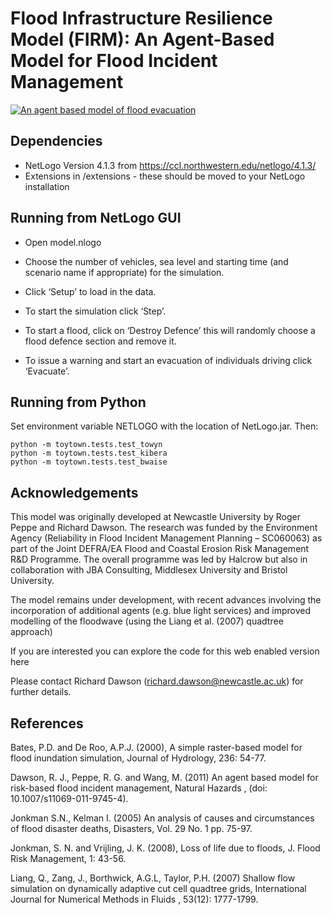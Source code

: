 # Flood Infrastructure Resilience Model (FIRM): An Agent-Based Model for Flood Incident Management  
[![An agent based model of flood evacuation](
https://img.youtube.com/vi/o0EOlc5n9O8/0.jpg)](
https://www.youtube.com/watch?v=o0EOlc5n9O8 
"An agent based model of flood evacuation")


## Dependencies

- NetLogo Version 4.1.3 from https://ccl.northwestern.edu/netlogo/4.1.3/
- Extensions in /extensions - these should be moved to your NetLogo installation

## Running from NetLogo GUI

- Open model.nlogo

- Choose the number of vehicles, sea level and starting time (and scenario name if appropriate) for the simulation.

- Click ‘Setup’ to load in the data.

- To start the simulation click ‘Step’.

- To start a flood, click on ‘Destroy Defence’ this will randomly choose a flood defence section and remove it.

- To issue a warning and start an evacuation of individuals driving click ‘Evacuate’.

## Running from Python
Set environment variable NETLOGO with the location of NetLogo.jar. Then:
```
python -m toytown.tests.test_towyn
python -m toytown.tests.test_kibera
python -m toytown.tests.test_bwaise
```
## Acknowledgements
This model was originally developed at Newcastle University by Roger Peppe and Richard Dawson. The research was funded by the Environment Agency (Reliability in Flood Incident Management Planning – SC060063) as part of the Joint DEFRA/EA Flood and Coastal Erosion Risk Management R&D Programme. The overall programme was led by Halcrow but also in collaboration with JBA Consulting, Middlesex University and Bristol University.

The model remains under development, with recent advances involving the incorporation of additional agents (e.g. blue light services) and improved modelling of the floodwave (using the Liang et al. (2007) quadtree approach)

If you are interested you can explore the code for this web enabled version here

Please contact Richard Dawson (richard.dawson@newcastle.ac.uk) for further details.

## References
Bates, P.D. and De Roo, A.P.J. (2000), A simple raster-based model for flood inundation simulation, Journal of Hydrology, 236: 54-77.

Dawson, R. J., Peppe, R. G. and Wang, M. (2011) An agent based model for risk-based flood incident management, Natural Hazards , (doi: 10.1007/s11069-011-9745-4).

Jonkman S.N., Kelman I. (2005) An analysis of causes and circumstances of flood disaster deaths, Disasters, Vol. 29 No. 1 pp. 75-97.

Jonkman, S. N. and Vrijling, J. K. (2008), Loss of life due to floods, J. Flood Risk Management, 1: 43-56.

Liang, Q., Zang, J., Borthwick, A.G.L, Taylor, P.H. (2007) Shallow flow simulation on dynamically adaptive cut cell quadtree grids, International Journal for Numerical Methods in Fluids , 53(12): 1777-1799.
